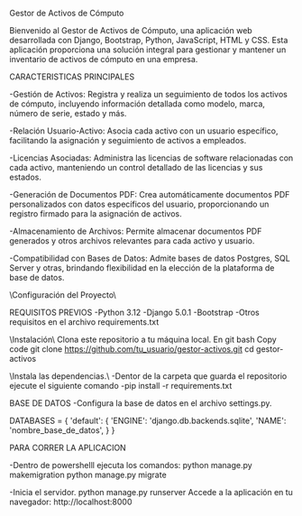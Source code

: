 Gestor de Activos de Cómputo

Bienvenido al Gestor de Activos de Cómputo, una aplicación web desarrollada con Django, Bootstrap, Python, JavaScript, HTML y CSS. Esta aplicación proporciona una solución integral para gestionar y mantener un inventario de activos de cómputo en una empresa.

CARACTERISTICAS PRINCIPALES

-Gestión de Activos: Registra y realiza un seguimiento de todos los activos de cómputo, incluyendo información detallada como modelo, marca, número de serie, estado y más.

-Relación Usuario-Activo: Asocia cada activo con un usuario específico, facilitando la asignación y seguimiento de activos a empleados.

-Licencias Asociadas: Administra las licencias de software relacionadas con cada activo, manteniendo un control detallado de las licencias y sus estados.

-Generación de Documentos PDF: Crea automáticamente documentos PDF personalizados con datos específicos del usuario, proporcionando un registro firmado para la asignación de activos.

-Almacenamiento de Archivos: Permite almacenar documentos PDF generados y otros archivos relevantes para cada activo y usuario.

-Compatibilidad con Bases de Datos: Admite bases de datos Postgres, SQL Server y otras, brindando flexibilidad en la elección de la plataforma de base de datos.

\\Configuración del Proyecto\\

REQUISITOS PREVIOS
-Python 3.12
-Django 5.0.1
-Bootstrap
-Otros requisitos en el archivo requirements.txt

\\Instalación\\
Clona este repositorio a tu máquina local.
En git bash
Copy code
git clone https://github.com/tu_usuario/gestor-activos.git
cd gestor-activos

\\Instala las dependencias.\\
-Dentor de la carpeta que guarda el repositorio ejecute el siguiente comando
-pip install -r requirements.txt


BASE DE DATOS
-Configura la base de datos en el archivo settings.py.

DATABASES = {
    'default': {
        'ENGINE': 'django.db.backends.sqlite',
        'NAME': 'nombre_base_de_datos',
    }
}

PARA CORRER LA APLICACION

-Dentro de powershelll ejecuta los comandos:
python manage.py makemigration
python manage.py migrate

-Inicia el servidor.
python manage.py runserver
Accede a la aplicación en tu navegador: http://localhost:8000
